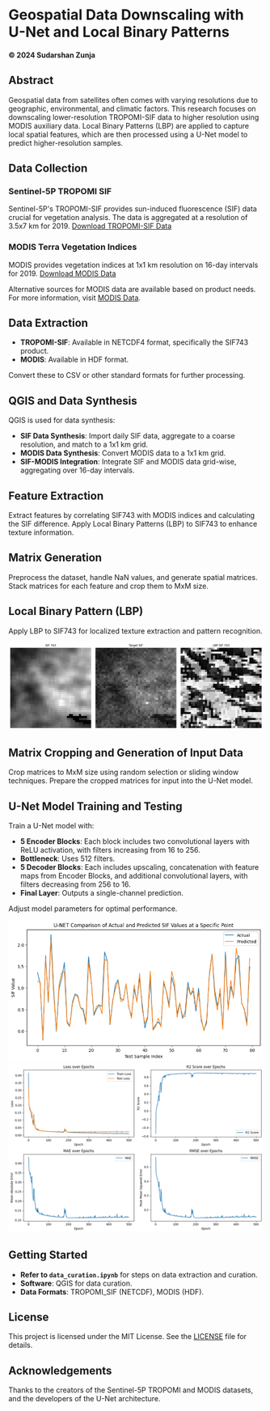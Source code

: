# Geospatial Data Downscaling with U-Net and Local Binary Patterns
#### © 2024 Sudarshan Zunja 

## Abstract

Geospatial data from satellites often comes with varying resolutions due to geographic, environmental, and climatic factors. This research focuses on downscaling lower-resolution TROPOMI-SIF data to higher resolution using MODIS auxiliary data. Local Binary Patterns (LBP) are applied to capture local spatial features, which are then processed using a U-Net model to predict higher-resolution samples.

## Data Collection

### Sentinel-5P TROPOMI SIF

Sentinel-5P's TROPOMI-SIF provides sun-induced fluorescence (SIF) data crucial for vegetation analysis. The data is aggregated at a resolution of 3.5x7 km for 2019. [Download TROPOMI-SIF Data](https://ftp.sron.nl/open-access-data-2/TROPOMI/tropomi/sif/v2.1/l2b/)

### MODIS Terra Vegetation Indices

MODIS provides vegetation indices at 1x1 km resolution on 16-day intervals for 2019. [Download MODIS Data](https://search.earthdata.nasa.gov/search?q=C2565788905-LPCLOUD)

Alternative sources for MODIS data are available based on product needs. For more information, visit [MODIS Data](https://modis.gsfc.nasa.gov/data/dataprod/).

## Data Extraction

- **TROPOMI-SIF**: Available in NETCDF4 format, specifically the SIF743 product.
- **MODIS**: Available in HDF format.

Convert these to CSV or other standard formats for further processing.

## QGIS and Data Synthesis

QGIS is used for data synthesis:

- **SIF Data Synthesis**: Import daily SIF data, aggregate to a coarse resolution, and match to a 1x1 km grid.
- **MODIS Data Synthesis**: Convert MODIS data to a 1x1 km grid.
- **SIF-MODIS Integration**: Integrate SIF and MODIS data grid-wise, aggregating over 16-day intervals.

## Feature Extraction

Extract features by correlating SIF743 with MODIS indices and calculating the SIF difference. Apply Local Binary Patterns (LBP) to SIF743 to enhance texture information.

## Matrix Generation

Preprocess the dataset, handle NaN values, and generate spatial matrices. Stack matrices for each feature and crop them to MxM size.

## Local Binary Pattern (LBP)

Apply LBP to SIF743 for localized texture extraction and pattern recognition.

![LBP applied to SIF743](images_results/lbp.png)

## Matrix Cropping and Generation of Input Data

Crop matrices to MxM size using random selection or sliding window techniques. Prepare the cropped matrices for input into the U-Net model.

## U-Net Model Training and Testing

Train a U-Net model with:
- **5 Encoder Blocks**: Each block includes two convolutional layers with ReLU activation, with filters increasing from 16 to 256.
- **Bottleneck**: Uses 512 filters.
- **5 Decoder Blocks**: Each includes upscaling, concatenation with feature maps from Encoder Blocks, and additional convolutional layers, with filters decreasing from 256 to 16.
- **Final Layer**: Outputs a single-channel prediction.

Adjust model parameters for optimal performance.

![U-NET Performance](U-NET_RESULT1.png)
![U-NET Performance](U-NET_RESULT2.png)

## Getting Started

- **Refer to `data_curation.ipynb`** for steps on data extraction and curation.
- **Software**: QGIS for data curation.
- **Data Formats**: TROPOMI_SIF (NETCDF), MODIS (HDF).

## License

This project is licensed under the MIT License. See the [LICENSE](LICENSE) file for details.

## Acknowledgements

Thanks to the creators of the Sentinel-5P TROPOMI and MODIS datasets, and the developers of the U-Net architecture.
